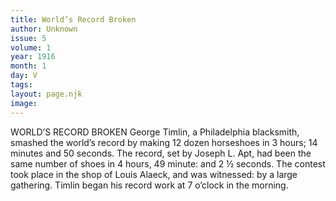 ```yaml
---
title: World’s Record Broken
author: Unknown
issue: 5
volume: 1
year: 1916
month: 1
day: V
tags:
layout: page.njk
image:
---
```

WORLD’S RECORD BROKEN    George Timlin, a Philadelphia blacksmith, smashed the world’s record by making 12 dozen horseshoes in 3 hours; 14 minutes and 50 seconds. The record, set by Joseph L. Apt, had been the same number of shoes in 4 hours, 49 minute: and 2 ½ seconds. The contest took place in the shop of Louis Alaeck, and was witnessed: by a large gathering. Timlin began his record work at 7 o’clock in the morning.


